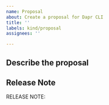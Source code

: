```yaml
---
name: Proposal
about: Create a proposal for Dapr CLI
title: ''
labels: kind/proposal
assignees: ''

---
```

## Describe the proposal


## Release Note

<!-- How should the fix for this issue be communicated in our release notes? It can be populated later. -->
<!-- Keep it as a single line. Examples: -->

<!-- RELEASE NOTE: **ADD** New feature in Dapr. -->
<!-- RELEASE NOTE: **FIX** Bug in runtime. -->
<!-- RELEASE NOTE: **UPDATE** Runtime dependency. -->

RELEASE NOTE:
